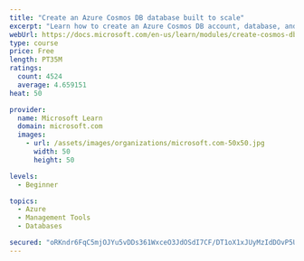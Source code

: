 ```yaml
---
title: "Create an Azure Cosmos DB database built to scale"
excerpt: "Learn how to create an Azure Cosmos DB account, database, and container built to scale as your application grows."
webUrl: https://docs.microsoft.com/en-us/learn/modules/create-cosmos-db-for-scale/
type: course
price: Free
length: PT35M
ratings:
  count: 4524
  average: 4.659151
heat: 50

provider:
  name: Microsoft Learn
  domain: microsoft.com
  images:
    - url: /assets/images/organizations/microsoft.com-50x50.jpg
      width: 50
      height: 50

levels:
  - Beginner

topics:
  - Azure
  - Management Tools
  - Databases

secured: "oRKndr6FqC5mjOJYu5vDDs361WxceO3JdOSdI7CF/DT1oX1xJUyMzIdDOvP5Ub2y2KhfVX145czsvVDZJCf+BCyP35eIlKvDo0WEnAgt6iH6cleUxv3dQwQmg2X9MK5TPSdxCBvcs2yxW0mDC5DmvFaYuGlS253ZVtQP0YOJ7GvJVDR7eGFwnEGQ5/DueJu/Gq9zA4ClNjttRD0v/S/lJJQzACPOY0WWkFNdUMiNC2T+0dOuzM6yUcJxnjkrv1MHbTTlDWf7NDrltqkE93tpp3hjdDhAb0bPsB69OacfntWz4+vndmgFuk1nY+4U14wR1ObxRhJ03k5PsbjcTrId2wTM+5M65/iB9vpRIkxl0KEJFAxMP+SRmZN9huIbkDoyjsWFRr8uikyGisOcj16KPqTWZKrhe5A2b3rhhMnPFSU=;wMa/2+AzkAG7Lt31b/vT0g=="
---
```



